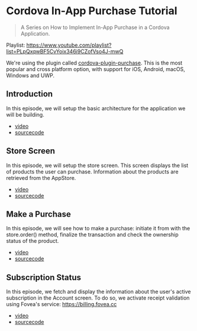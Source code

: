 # Cordova In-App Purchase Tutorial

> A Series on How to Implement In-App Purchase in a Cordova Application.

Playlist: https://www.youtube.com/playlist?list=PLpQxqwBF5CvYoix346i9CZofVso4J-mwQ

We're using the plugin called
[cordova-plugin-purchase](https://github.com/j3k0/cordova-plugin-purchase).
This is the most popular and cross platform option, with support for iOS,
Android, macOS, Windows and UWP.


## Introduction

In this episode, we will setup the basic architecture for the application we will be building.

 * [video](https://youtu.be/iEpKjnTopMA)
 * [sourcecode](https://github.com/j3k0/cordova-iap-workshop/tree/master/00-intro)


## Store Screen

In this episode, we will setup the store screen. This screen displays the list
of products the user can purchase. Information about the products are retrieved
from the AppStore.

 * [video](https://youtu.be/w92Uyz7R8Zw)
 * [sourcecode](https://github.com/j3k0/cordova-iap-workshop/tree/master/01-store)


## Make a Purchase

In this episode, we will see how to make a purchase: initiate it from with the
store.order() method, finalize the transaction and check the ownership status
of the product.

 * [video](https://youtu.be/58okUVHUZEw)
 * [sourcecode](https://github.com/j3k0/cordova-iap-workshop/tree/master/02-order)

## Subscription Status

In this episode, we fetch and display the information about the user's active
subscription in the Account screen. To do so, we activate receipt validation
using Fovea's service: https://billing.fovea.cc

 * [video](https://youtu.be/PdWt2-GsO-o)
 * [sourcecode](https://github.com/j3k0/cordova-iap-workshop/tree/master/03-account)


